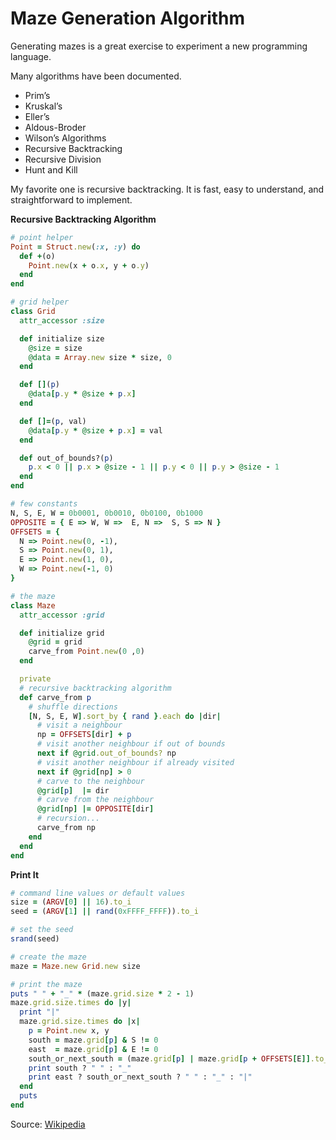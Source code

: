 Maze Generation Algorithm
===

Generating mazes is a great exercise to experiment a new programming language.

Many algorithms have been documented.

- Prim’s
- Kruskal’s
- Eller’s
- Aldous-Broder
- Wilson’s Algorithms
- Recursive Backtracking
- Recursive Division
- Hunt and Kill

My favorite one is recursive backtracking. It is fast, easy to understand, and straightforward to implement.

__Recursive Backtracking Algorithm__

```ruby
# point helper
Point = Struct.new(:x, :y) do
  def +(o)
    Point.new(x + o.x, y + o.y)
  end
end

# grid helper
class Grid
  attr_accessor :size

  def initialize size
    @size = size
    @data = Array.new size * size, 0
  end

  def [](p)
    @data[p.y * @size + p.x]
  end

  def []=(p, val)
    @data[p.y * @size + p.x] = val
  end

  def out_of_bounds?(p)
    p.x < 0 || p.x > @size - 1 || p.y < 0 || p.y > @size - 1
  end
end

# few constants
N, S, E, W = 0b0001, 0b0010, 0b0100, 0b1000
OPPOSITE = { E => W, W =>  E, N =>  S, S => N }
OFFSETS = {
  N => Point.new(0, -1),
  S => Point.new(0, 1),
  E => Point.new(1, 0),
  W => Point.new(-1, 0)
}

# the maze
class Maze
  attr_accessor :grid

  def initialize grid
    @grid = grid
    carve_from Point.new(0 ,0)
  end

  private
  # recursive backtracking algorithm
  def carve_from p
    # shuffle directions
    [N, S, E, W].sort_by { rand }.each do |dir|
      # visit a neighbour
      np = OFFSETS[dir] + p
      # visit another neighbour if out of bounds
      next if @grid.out_of_bounds? np
      # visit another neighbour if already visited
      next if @grid[np] > 0
      # carve to the neighbour
      @grid[p]  |= dir
      # carve from the neighbour
      @grid[np] |= OPPOSITE[dir]
      # recursion...
      carve_from np
    end
  end
end
```

__Print It__

```ruby
# command line values or default values
size = (ARGV[0] || 16).to_i
seed = (ARGV[1] || rand(0xFFFF_FFFF)).to_i

# set the seed
srand(seed)

# create the maze
maze = Maze.new Grid.new size

# print the maze
puts " " + "_" * (maze.grid.size * 2 - 1)
maze.grid.size.times do |y|
  print "|"
  maze.grid.size.times do |x|
    p = Point.new x, y
    south = maze.grid[p] & S != 0
    east  = maze.grid[p] & E != 0
    south_or_next_south = (maze.grid[p] | maze.grid[p + OFFSETS[E]].to_i) & S != 0
    print south ? " " : "_"
    print east ? south_or_next_south ? " " : "_" : "|"
  end
  puts
end
```

Source: [Wikipedia](https://en.wikipedia.org/wiki/Maze_generation_algorithm)
